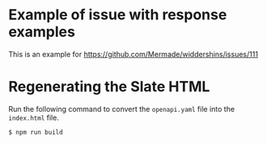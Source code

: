 # Example of issue with response examples

This is an example for https://github.com/Mermade/widdershins/issues/111

# Regenerating the Slate HTML

Run the following command to convert the `openapi.yaml` file into the `index.html` file.  

```bash
$ npm run build
```
